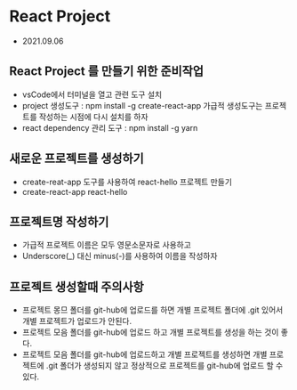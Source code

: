 # React Project
* 2021.09.06

## React Project 를 만들기 위한 준비작업
* vsCode에서 터미널을 열고 관련 도구 설치
* project 생성도구 : npm install -g create-react-app
가급적 생성도구는 프로젝트를 작성하는 시점에 다시 설치를 하자
* react dependency 관리 도구 : npm install -g yarn

## 새로운 프로젝트를 생성하기
* create-reat-app 도구를 사용하여 react-hello 프로젝트 만들기
* create-react-app react-hello

## 프로젝트명 작성하기
* 가급적 프로젝트 이름은 모두 영문소문자로 사용하고
* Underscore(_) 대신 minus(-)를 사용하여 이름을 작성하자

## 프로젝트 생성할때 주의사항
* 프로젝트 몽므 폴더를 git-hub에 업로드를 하면 개별 프로젝트 폴더에 .git
있어서 개별 프로젝트가 업로드가 안된다.
* 프로젝트 모음 폴더를 git-hub에 업로드 하고 개별 프로젝트를 생성을 하는
것이 좋다.
* 프로젝트 모음 폴더를 git-hub에 업로드하고 개별 프로젝트를 생성하면 개별
프로젝트에 .git 폴더가 생성되지 않고 정상적으로 프로젝트를 git-hub에
 업로드 할 수 있다.
